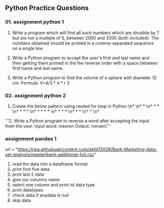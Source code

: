 ## Python Practice Questions

### 01. assignment python 1
1. Write a program which will find all such numbers which are divisible by 7 but are not a multiple of 5, between 2000 and 3200 (both included). The numbers obtained should be printed in a comma-separated sequence on a single line.

2. Write a Python program to accept the user's first and last name and then getting them printed in the the reverse order with a space between first name and last name.

3. Write a Python program to find the volume of a sphere with diameter 12 cm.
Formula: V=4/3 * π * r 3


### 02. assignment python 2


1. Create the below pattern using nested for loop in Python
\n*
\n* *
\n* * * 
\n* * * *
\n* * * * *
\n* * * *
\n* * *
\n* *
\n*


'''2. Write a Python program to reverse a word after accepting the input from the user.
Input word: ineuron
Output: norueni'''


### assignment pandas 1

url = "https://raw.githubusercontent.com/akhil12028/Bank-Marketing-data-set-analysis/master/bank-additional-full.csv"
1. read ths data into a dataframe format
2. print first five data
3. print last 2 data
4. give our columns name
5. select one column and print ist data type
6. print datatypes
7. check data if anydata is null
8. skip data 
